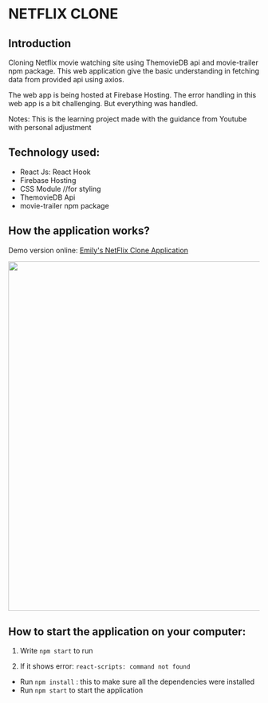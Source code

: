# NETFLIX CLONE

## Introduction

Cloning Netflix movie watching site using ThemovieDB api and movie-trailer npm package. This web application give the basic understanding in fetching data from provided api using axios. 

The web app is being hosted at Firebase Hosting. The error handling in this web app is a bit challenging. But everything was handled. 

Notes: This is the learning project made with the guidance from Youtube with personal adjustment

## Technology used: 
  - React Js: React Hook
  - Firebase Hosting
  - CSS Module //for styling
  - ThemovieDB Api
  - movie-trailer npm package

## How the application works?

Demo version online: [Emily's NetFlix Clone Application](https://netflix-clone-emily-dang.web.app/)

<img src="https://github.com/emilydang14/netflix-clone/blob/main/demo.gif" width="700">

## How to start the application on your computer:

1. Write `npm start` to run

2. If it shows error: `react-scripts: command not found`
  - Run `npm install` : this to make sure all the dependencies were installed
  - Run `npm start` to start the application
